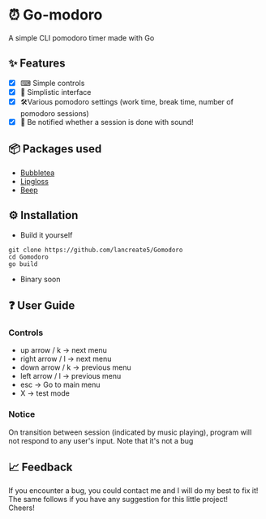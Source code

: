 # ⏰ Go-modoro 
A simple CLI pomodoro timer made with Go

## ✨ Features
- [x] ⌨ Simple controls
- [x] 🌟 Simplistic interface
- [x] 🛠Various pomodoro settings (work time, break time, number of pomodoro sessions)
- [x] 🎵 Be notified whether a session is done with sound!

## 📦 Packages used
- [Bubbletea](https://github.com/charmbracelet/bubbletea)
- [Lipgloss](https://github.com/charmbracelet/lipgloss)
- [Beep](https://github.com/faiface/beep)

## ⚙ Installation
- Build it yourself
```
git clone https://github.com/lancreate5/Gomodoro
cd Gomodoro
go build
```

- Binary 
soon

## ❓ User Guide
### Controls
- up arrow / k -> next menu
- right arrow / l -> next menu
- down arrow / k -> previous menu
- left arrow / l -> previous menu
- esc -> Go to main menu
- X -> test mode

### Notice
On transition between session (indicated by music playing), program will not respond to any user's input. Note that it's not a bug

## 📈 Feedback
If you encounter a bug, you could contact me and I will do my best to fix it!<br>
The same follows if you have any suggestion for this little project!<br>
Cheers!
